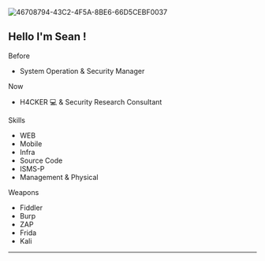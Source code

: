 ![46708794-43C2-4F5A-8BE6-66D5CEBF0037](https://user-images.githubusercontent.com/63111096/161552534-3a267716-adba-488d-bc0d-6c3450c8e662.jpeg)


Hello I'm Sean !
-------------------------------------------------------------------------------------
Before

- System Operation & Security Manager

Now

- H4CKER 💻 & Security Research Consultant 

Skills
- WEB 
- Mobile
- Infra
- Source Code
- ISMS-P
- Management & Physical

Weapons
- Fiddler
- Burp
- ZAP
- Frida
- Kali
------------------



<!--
**seanjungkm/seanjungkm** is a ✨ _special_ ✨ repository because its `README.md` (this file) appears on your GitHub profile.

Here are some ideas to get you started:

- 🔭 I’m currently working on ...
- 🌱 I’m currently learning ...
- 👯 I’m looking to collaborate on ...
- 🤔 I’m looking for help with ...
- 💬 Ask me about ...
- 📫 How to reach me: ...
- 😄 Pronouns: ...
- ⚡ Fun fact: ...
-->
